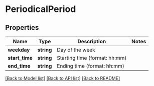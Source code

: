 # PeriodicalPeriod

## Properties
Name | Type | Description | Notes
------------ | ------------- | ------------- | -------------
**weekday** | **string** | Day of the week | 
**start_time** | **string** | Starting time (format: hh:mm) | 
**end_time** | **string** | Ending time (format: hh:mm) | 

[[Back to Model list]](../README.md#documentation-for-models) [[Back to API list]](../README.md#documentation-for-api-endpoints) [[Back to README]](../README.md)


